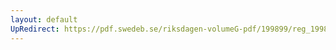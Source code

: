 ```yaml
---
layout: default
UpRedirect: https://pdf.swedeb.se/riksdagen-volumeG-pdf/199899/reg_199899/reg_199899_0026.pdf
---
```

